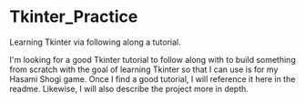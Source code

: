 # Tkinter_Practice
Learning Tkinter via following along a tutorial. 

I'm looking for a good Tkinter tutorial to follow along with to build something from scratch with the goal of learning Tkinter so that I can use is for my Hasami Shogi game.
Once I find a good tutorial, I will reference it here in the readme. Likewise, I will also describe the project more in depth.
